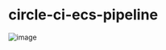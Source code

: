 # circle-ci-ecs-pipeline

![image](https://user-images.githubusercontent.com/5833278/124982742-72ca7680-e00d-11eb-930e-18cc30928078.png)
